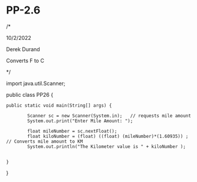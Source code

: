 # PP-2.6

/* 

10/2/2022

 Derek Durand 
 
Converts F to C

*/ 

import java.util.Scanner;


public class PP26 {

    
    public static void main(String[] args) {
        
            Scanner sc = new Scanner(System.in);   // requests mile amount
            System.out.print("Enter Mile Amount: ");     
            
            float mileNumber = sc.nextFloat();
            float kiloNumber = (float) ((float) (mileNumber)*(1.60935)) ; // Converts mile amount to KM
            System.out.println("The Kilometer value is " + kiloNumber );
            
       
    }
    
}
